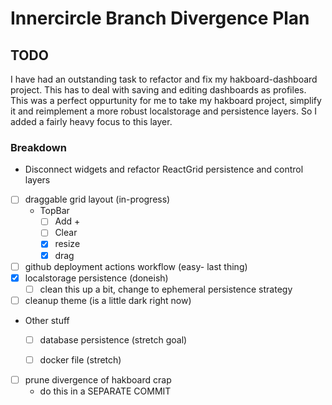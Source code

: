 # Innercircle Branch Divergence Plan

## TODO

I have had an outstanding task to refactor and fix my hakboard-dashboard project.  This has to deal with saving and editing dashboards as profiles.  This was a perfect oppurtunity for me to take my hakboard project, simplify it and reimplement a more robust localstorage and
persistence layers.  So I added a fairly heavy focus to this layer.

### Breakdown

- Disconnect widgets and refactor ReactGrid persistence and control layers

- [ ] draggable grid layout (in-progress)
  - TopBar
    - [ ] Add +
    - [ ] Clear
    - [x] resize
    - [x] drag
- [ ] github deployment actions workflow (easy- last thing)
- [x] localstorage persistence (doneish)
  - [ ] clean this up a bit, change to ephemeral persistence strategy
- [ ] cleanup theme (is a little dark right now)
- Other stuff
  - [ ] database persistence (stretch goal)
  - [ ] docker file (stretch)


- [ ] prune divergence of hakboard crap
  - do this in a SEPARATE COMMIT

